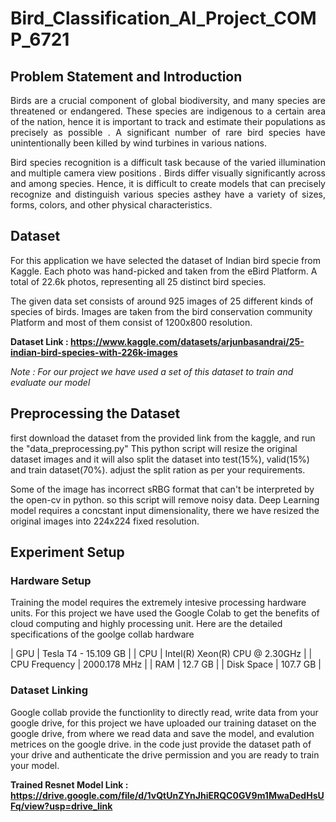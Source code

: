 # Bird_Classification_AI_Project_COMP_6721

## Problem Statement and Introduction
<p align="justify">
Birds are a crucial component of global biodiversity, and many species are threatened or endangered. These species
are indigenous to a certain area of the nation, hence it is important to track and estimate their populations as precisely
as possible . A significant number of rare bird species have unintentionally been killed by wind turbines in various nations.
</p>
<p align="justify">
Bird species recognition is a difficult task because of the varied illumination and multiple camera view
positions . Birds differ visually significantly across and among species. Hence, it is difficult to create models that
can precisely recognize and distinguish various species asthey have a variety of sizes, forms, colors, and other physical characteristics.
</p>

## Dataset
For this application we have selected the dataset of Indian bird specie from Kaggle. Each photo was hand-picked and taken from the eBird Platform. A total of 22.6k photos, representing all 25 distinct bird species.

The given data set consists of around 925 images of 25 different kinds of species of birds. Images are taken from the bird conservation community Platform and most of them consist of 1200x800 resolution.

**Dataset Link : https://www.kaggle.com/datasets/arjunbasandrai/25-indian-bird-species-with-226k-images**

*Note : For our project we have used a set of this dataset to train and evaluate our model*

## Preprocessing the Dataset
first download the dataset from the provided link from the kaggle, and run the "data_preprocessing.py"
This python script will resize the original dataset images and it will also split the dataset into test(15%), valid(15%) and train dataset(70%). adjust the split ration as per your requirements.

Some of the image has incorrect sRBG format that can't be interpreted by the open-cv in python. so this script will remove noisy data. Deep Learning model requires a concstant input dimensionality, there we have resized the original images into 224x224 fixed resolution.

## Experiment Setup
### Hardware Setup
Training the model requires the extremely intesive processing hardware units. For this project we have used the Google Colab to get the benefits of cloud computing and highly processing unit. Here are the detailed specifications of the goolge collab hardware

| GPU | Tesla T4 - 15.109 GB |
| CPU | Intel(R) Xeon(R) CPU @ 2.30GHz |
| CPU Frequency | 2000.178 MHz |
| RAM | 12.7 GB |
| Disk Space | 107.7 GB |

### Dataset Linking
Google collab provide the functionlity to directly read, write data from your google drive, for this project we have uploaded our training dataset on the google drive, from where we read data and save the model, and evalution metrices on the google drive. in the code just provide the dataset path of your drive and authenticate the drive permission and you are ready to train your model.


**Trained Resnet Model Link : https://drive.google.com/file/d/1vQtUnZYnJhiERQC0GV9m1MwaDedHsUFq/view?usp=drive_link**






